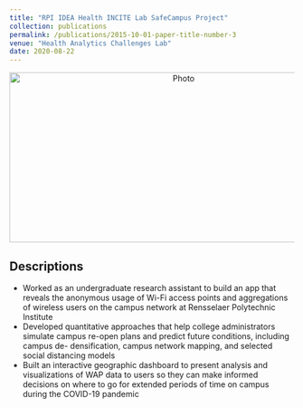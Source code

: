 ```yaml
---
title: "RPI IDEA Health INCITE Lab SafeCampus Project"
collection: publications
permalink: /publications/2015-10-01-paper-title-number-3
venue: "Health Analytics Challenges Lab"
date: 2020-08-22
---
```


<p align="center">
  <img src="https://haowen-he.github.io/images/Screen Shot 2021-07-14 at 3.39.21 AM.png?raw=true" alt="Photo" width="600" height="300"/> 
</p>

## Descriptions
* Worked as an undergraduate research assistant to build an app that reveals the anonymous usage of Wi-Fi access points and aggregations of wireless users on the campus network at Rensselaer Polytechnic Institute
* Developed quantitative approaches that help college administrators simulate campus re-open plans and predict future conditions, including campus de- densification, campus network mapping, and selected social distancing models
* Built an interactive geographic dashboard to present analysis and visualizations of WAP data to users so they can make informed decisions on where to go for extended periods of time on campus during the COVID-19 pandemic
